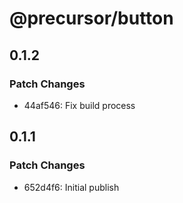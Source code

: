 # @precursor/button

## 0.1.2

### Patch Changes

-   44af546: Fix build process

## 0.1.1

### Patch Changes

-   652d4f6: Initial publish
